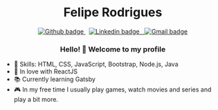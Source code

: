<br>
  <h1 align="center"> Felipe Rodrigues	</h1>
<p align="center"> 
  <a href="https://github.com/felipersdf"> 
    <img src="https://img.shields.io/badge/-Github-black?style=flat&logo=Github&logoColor=white&link=https://github.com/felipersdf" alt="Github badge" />
  </a>
  &nbsp; 
  <a href="https://www.linkedin.com/in/felipersdf/"> 
    <img src="https://img.shields.io/badge/-LinkedIn-blue?style=flat&logo=Linkedin&logoColor=white&link=https://www.linkedin.com/in/felipersdf/" alt="Linkedin badge" />
  &nbsp; 
  <a href="mailto:felipefsr07@gmail.com"> 
    <img src="https://img.shields.io/badge/-Gmail-red?style=flat&logo=Gmail&logoColor=white&link=mailto:felipefsr07@gmail.com" alt="Gmail badge" />
  </a>
</p>


<h3 align="center">
 Hello! 👋 Welcome to my profile
</h3>

 - 📌 Skills: HTML, CSS, JavaScript, Bootstrap, Node.js, Java
 - :purple_heart: In love with ReactJS
 - 📚 Currently learning Gatsby
 - :video_game: In my free time I usually play games, watch movies and series and play a bit more.
<br>

<!--You can find my portfolio here:
~actually is under construction but it will able soon!~
-->

<!--
**felipersdf/felipersdf** is a ✨ _special_ ✨ repository because its `README.md` (this file) appears on your GitHub profile.

Here are some ideas to get you started:

- 🔭 I’m currently working on ...
- 🌱 I’m currently learning ...
- 👯 I’m looking to collaborate on ...
- 🤔 I’m looking for help with ...
- 💬 Ask me about ...
- 📫 How to reach me: ...
- 😄 Pronouns: ...
- ⚡ Fun fact: ...
-->
